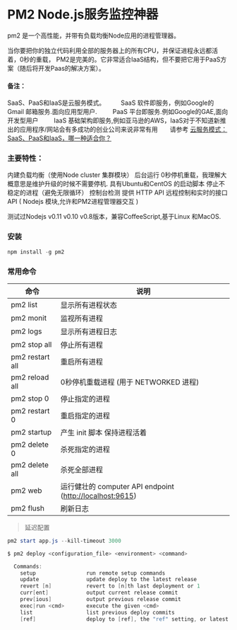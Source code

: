 # PM2 Node.js服务监控神器

pm2 是一个高性能，并带有负载均衡Node应用的进程管理器。

当你要把你的独立代码利用全部的服务器上的所有CPU，并保证进程永远都活着，0秒的重载， PM2是完美的。它非常适合IaaS结构，但不要把它用于PaaS方案（随后将开发Paas的解决方案）。

#### 备注：

SaaS、PaaS和IaaS是云服务模式。
        SaaS 软件即服务，例如Google的 Gmail 邮箱服务.面向应用型用户.
        PaaS 平台即服务.例如Google的GAE,面向开发型用户
        IaaS  基础架构即服务,例如亚马逊的AWS，IaaS对于不知道新推出的应用程序/网站会有多成功的创业公司来说非常有用
      请参考 [云服务模式：SaaS、PaaS和IaaS，哪一种适合你？](http://cloud.51cto.com/art/201107/278903.htm)

### 主要特性：

内建负载均衡（使用Node cluster 集群模块）
后台运行
0秒停机重载，我理解大概意思是维护升级的时候不需要停机.
具有Ubuntu和CentOS 的启动脚本
停止不稳定的进程（避免无限循环）
控制台检测
提供 HTTP API
远程控制和实时的接口API ( Nodejs 模块,允许和PM2进程管理器交互 )

测试过Nodejs v0.11 v0.10 v0.8版本，兼容CoffeeScript,基于Linux 和MacOS.

### 安装

```powershell
npm install -g pm2
```

### 常用命令

| 命令              | 说明                                       |
| --------------- | ---------------------------------------- |
| pm2 list        | 显示所有进程状态                                 |
| pm2 monit       | 监视所有进程                                   |
| pm2 logs        | 显示所有进程日志                                 |
| pm2 stop all    | 停止所有进程                                   |
| pm2 restart all | 重启所有进程                                   |
| pm2 reload all  | 0秒停机重载进程 (用于 NETWORKED 进程)               |
| pm2 stop 0      | 停止指定的进程                                  |
| pm2 restart 0   | 重启指定的进程                                  |
| pm2 startup     | 产生 init 脚本 保持进程活着                        |
| pm2 delete 0    | 杀死指定的进程                                  |
| pm2 delete all  | 杀死全部进程                                   |
| pm2 web         | 运行健壮的 computer API endpoint ([http://localhost:9615](http://localhost:9615/)) |
| pm2 flush       | 刷新日志                                     |



> 延迟配置

```powershell
pm2 start app.js --kill-timeout 3000
```



```powershell
$ pm2 deploy <configuration_file> <environment> <command>

  Commands:
    setup                run remote setup commands
    update               update deploy to the latest release
    revert [n]           revert to [n]th last deployment or 1
    curr[ent]            output current release commit
    prev[ious]           output previous release commit
    exec|run <cmd>       execute the given <cmd>
    list                 list previous deploy commits
    [ref]                deploy to [ref], the "ref" setting, or latest tag
```


